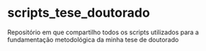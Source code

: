 # scripts_tese_doutorado

Repositório em que compartilho todos os scripts utilizados para a fundamentação metodológica da minha tese de doutorado
